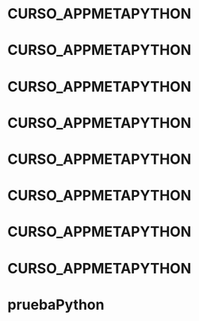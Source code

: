 # CURSO_APPMETAPYTHON
# CURSO_APPMETAPYTHON
# CURSO_APPMETAPYTHON
# CURSO_APPMETAPYTHON
# CURSO_APPMETAPYTHON
# CURSO_APPMETAPYTHON
# CURSO_APPMETAPYTHON
# CURSO_APPMETAPYTHON
# pruebaPython
